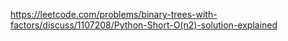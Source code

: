 https://leetcode.com/problems/binary-trees-with-factors/discuss/1107208/Python-Short-O(n2)-solution-explained